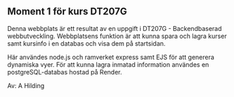 ## Moment 1 för kurs DT207G

Denna webbplats är ett resultat av en uppgift i DT207G - Backendbaserad webbutveckling. 
Webbplatsens funktion är att kunna spara och lagra kurser samt kursinfo i en databas och visa dem på startsidan.

Här användes node.js och ramverket express samt EJS för att generera dynamiska vyer.
För att kunna lagra inmatad information användes en postgreSQL-databas hostad på Render.

Av: A Hilding
